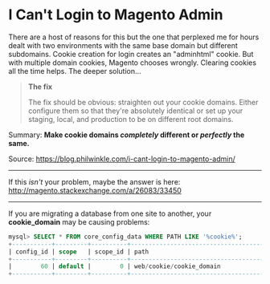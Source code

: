 # I Can't Login to Magento Admin

There are a host of reasons for this but the one that perplexed me for hours dealt with two environments with the same base domain but different subdomains. Cookie creation for login creates an "adminhtml" cookie. But with multiple domain cookies, Magento chooses wrongly. Clearing cookies all the time helps. The deeper solution...


> **The fix**
>
> The fix should be obvious: straighten out your cookie domains. Either configure them so that they're absolutely identical or set up your staging, local, and production to be on different root domains.

Summary: **Make cookie domains _completely_ different or _perfectly_ the same.**

Source: https://blog.philwinkle.com/i-cant-login-to-magento-admin/

---

If this _isn't_ your problem, maybe the answer is here: http://magento.stackexchange.com/a/26083/33450

---

If you are migrating a database from one site to another, your **cookie_domain** may be causing problems:

```sql
mysql> SELECT * FROM core_config_data WHERE PATH LIKE '%cookie%';
+-----------+---------+----------+----------------------------------------+----------------+
| config_id | scope   | scope_id | path                                   | value          |
+-----------+---------+----------+----------------------------------------+----------------+
|        60 | default |        0 | web/cookie/cookie_domain               | <yourdomain>   |
+-----------+---------+----------+----------------------------------------+----------------+
```
